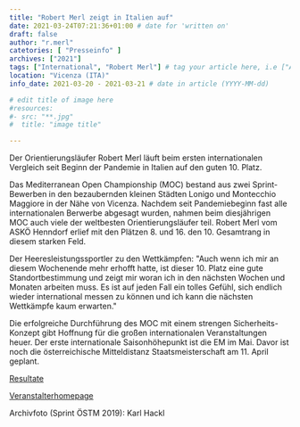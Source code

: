 ```yaml
---
title: "Robert Merl zeigt in Italien auf"
date: 2021-03-24T07:21:36+01:00 # date for 'written on'
draft: false
author: "r.merl"
catetories: [ "Presseinfo" ]
archives: ["2021"]
tags: ["International", "Robert Merl"] # tag your article here, i.e ["Austria Cup", "Robert Merl"]
location: "Vicenza (ITA)"
info_date: 2021-03-20 - 2021-03-21 # date in article (YYYY-MM-dd)

# edit title of image here
#resources:
#- src: "**.jpg"
#  title: "image title"

---
```


Der Orientierungsläufer Robert Merl läuft beim ersten internationalen Vergleich seit Beginn der Pandemie in Italien auf den guten 10. Platz.

<!--more-->

Das Mediterranean Open Championship (MOC) bestand aus zwei Sprint-Bewerben in den bezaubernden kleinen Städten Lonigo und Montecchio Maggiore in der Nähe von Vicenza. Nachdem seit Pandemiebeginn fast alle internationalen Berwerbe abgesagt wurden, nahmen beim diesjährigen MOC auch viele der weltbesten Orientierungsläufer teil. Robert Merl vom ASKÖ Henndorf erlief mit den Plätzen 8. und 16. den 10. Gesamtrang in diesem starken Feld.

Der Heeresleistungssportler zu den Wettkämpfen: "Auch wenn ich mir an diesem Wochenende mehr erhofft hatte, ist dieser 10. Platz eine gute Standortbestimmung und zeigt mir woran ich in den nächsten Wochen und Monaten arbeiten muss. Es ist auf jeden Fall ein tolles Gefühl, sich endlich wieder international messen zu können und ich kann die nächsten Wettkämpfe kaum erwarten."

Die erfolgreiche Durchführung des MOC mit einem strengen Sicherheits-Konzept gibt Hoffnung für die großen internationalen Veranstaltungen heuer. Der erste internationale Saisonhöhepunkt ist die EM im Mai. Davor ist noch die österreichische Mitteldistanz Staatsmeisterschaft am 11. April geplant.

[Resultate](https://www.orienteering.it/wp-content/uploads/2020/04/generale-1.pdf)

[Veranstalterhomepage](https://www.orienteering.it/en/eventi/moc-mediterranean-open-championship-2021/)

Archivfoto (Sprint ÖSTM 2019): Karl Hackl